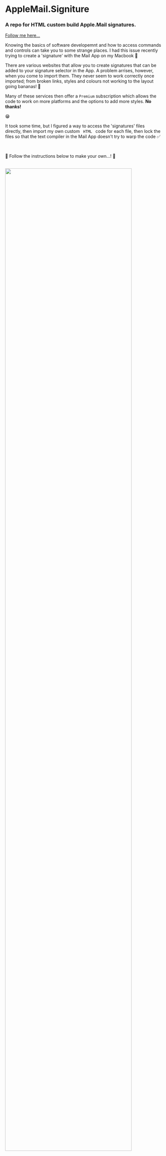 # AppleMail.Signiture

### A repo for HTML custom build Apple.Mail signatures.

[Follow me here...](https://github.com/login?return_to=https%3A%2F%2Fgithub.com%2FIce-and-Rock)

Knowing the basics of software developemnt and how to access commands and controls can take you to some strange places. I had this issue recently trying to create a 'signature' with the Mail App on my Macbook 🤨

There are various websites that allow you to create signatures that can be added to your signature selector in the App. A problem arrises, however, when you come to import them. They never seem to work correctly once imported; from broken links, styles and colours not working to the layout going bananas! 🍌

Many of these services then offer a <code>Premium</code> subscription which allows the code to work on more platforms and the options to add more styles. **No thanks!** 

😁

It took some time, but I figured a way to access the 'signatures' files directly, then import my own custom <code> HTML </code> code for each file, then lock the files so that the text compiler in the Mail App doesn't try to warp the code ✅

<br>

🚀 Follow the instructions below to make your own...! 🚀

<br>

<img src="./Nick_Sig_2.png"  width="90%"/>

<br>

## Step 1

### Create a new Signature

<ul>
<li>In Apple Mail, open <code>Settings...</code> > <code>Signatures</code>.</li>
<li>Select your email account in the left column.</li>
<li>Now create a new signature by clicking on <code>+</code> icon.</li>
<li>Name the new Signature 'NEW_SIGNATURE'.</li>
<li>Make sure the <code>Always match my default font</code> checkbox is <code>off</code>.</li>
<li>Close the <code>Settings</code> window then close Apple Mail by right-clicking on the screen bottom Icon and selecting <code>Quit</code>.</li>
</ul>
<img src="./Assets/1.png" width="350"/>

## Step 2

### Open a new TextEdit doc

<ul>
<li>Use the spotlight search function on your Mac: <code>Command</code> + <code>Spacebar</code>.</li>
<li>Type <code>TextEdit</code> and press <code>Enter</code> to open it.</li>
<li>In TextEdit, select <code>New Document</code> to open a new file.</li>
<li>Select <code>TextEdit</code> > <code>Preferences...</code> in the top menu.</li>
<li>Navigate to the <code>Open and Save</code> section.</li>
<li>Make sure that the <code>Display HTML files as HTML code instead of formatted text</code> option is checked.</li>
<li>Close the <code>Preferences</code> window.</li>
</ul>
<img src="./Assets/2.png" width="350"/>

### This is where the magic happens!...

*The next step will locate our new signature file from the Apple Mail App. Now, it must be stated that Apple has dileberatly made these files private so they wont appear in your regular <code>Finder</code> searches. This is beacuase the enclosed files are not meant to be editable by regular users for fear of writing bugs in the App can't read!*

## Step 3

### Locate and Open the hidden 'NEW_SIGNATURE' file

<ul>
<li>Navigate to your home desktop screen and select the <code>Go</code> drop-down menu, then <code>Go to Folder</code>.</li>
<li>Type <code>~/Library/Mail/V10/MailData/Signatures</code> into the search window and press Enter.</li>
<li>In the new (hidden) folder, you should see several files that hold your Signatures. Right-click on each and choose <code>Open with</code> > <code>TextEdit</code>.</li>
</ul>
<img src="./Assets/3.png" width="350"/>
<ul>
<li>The file we want should have '>NEW_SIGNATURE<' at the bottom within the <body> tags.
Go ahead and delete the entire <body> tags and everything in it, leaving just the top Content and Version information at the top.</li>
</ul>
<img src="./Assets/5.png" width="350"/>

## Step 4

### Create the New Design and Test it

<ul>
<li>Paste your custom design into the Signature file in HTML format.</li>

***...You can find 5 different designs in my <code>Example_Signatures.FromNick</code> folder***

<li>Remove the <code>< DOCTYPE ></code> and the <code>< HTML ></code> tags - Top and bottom!</li>
</ul>
<img src='./Assets/6.png' width="350">
<ul>
<li>Close the <code>TextEdit</code> app and in the 'hidden' Signatures folder, right click the same file and select <code>Get info</code> </li>
<li>This will open a new window for the file details. Make sure the <code>Locked</code> box is ticked ✅ </li>
</ul>
<img src="./Assets/7.png" width="200" alt="Image description"/>
<ul>
<li>Then, open up your Apple Mail App again and click to create a new email</li>
<li>The <code>NEW_SIGNATURE</code> should be there and will now render your new footer to the bottom of the page!</li>
</ul>

# That's it! 

If this has helped. Please [Follow Me](https://github.com/login?return_to=https%3A%2F%2Fgithub.com%2FIce-and-Rock) and let me know by reaching out!

Thanks.


[Click here to connect via LinkedIn!](https://www.linkedin.com/in/nicholas-valente-electrics/)